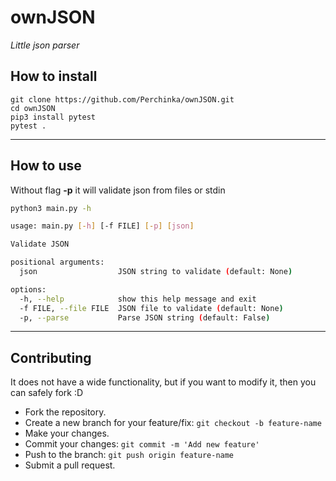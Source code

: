 # ownJSON
_Little json parser_


## How to install
```
git clone https://github.com/Perchinka/ownJSON.git
cd ownJSON
pip3 install pytest 
pytest .
```
---

## How to use
Without flag **-p** it will validate json from files or stdin

```bash
python3 main.py -h

usage: main.py [-h] [-f FILE] [-p] [json]

Validate JSON

positional arguments:
  json                  JSON string to validate (default: None)

options:
  -h, --help            show this help message and exit
  -f FILE, --file FILE  JSON file to validate (default: None)
  -p, --parse           Parse JSON string (default: False)
``` 
---

## Contributing
It does not have a wide functionality, but if you want to modify it, then you can safely fork :D

- Fork the repository.
- Create a new branch for your feature/fix: `git checkout -b feature-name`
- Make your changes.
- Commit your changes: `git commit -m 'Add new feature'`
- Push to the branch: `git push origin feature-name`
- Submit a pull request.
